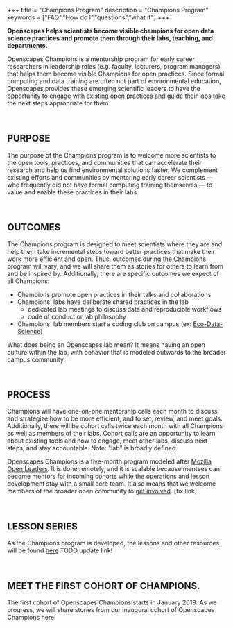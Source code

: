 +++
title = "Champions Program"
description = "Champions Program"
keywords = ["FAQ","How do I","questions","what if"]
+++

**Openscapes helps scientists become visible champions for open data science practices and promote them through their labs, teaching, and departments.**

Openscapes Champions is a mentorship program for early career researchers in leadership roles (e.g. faculty, lecturers, program managers) that helps them become visible Champions for open practices. Since formal computing and data training are often not part of environmental education, Openscapes provides these emerging scientific leaders to have the opportunity to engage with existing open practices and guide their labs take the next steps appropriate for them.

<!---Through mentorship meetings with Champions and members of their labs, Openscapes provides these emerging scientific leaders to have the opportunity to engage with existing open practices and guide their labs take the next steps appropriate for them.


The Openscapes Champions program is designed with the vision that scientific leaders can value and enable open practices, and share those principles with others.

We need people that will champion this cause. Not being the best, not sports. Someone who champions

--->

<br>

## PURPOSE

The purpose of the Champions program is to welcome more scientists to the open tools, practices, and communities that can accelerate their research and help us find environmental solutions faster. We complement existing efforts and communities by mentoring early career scientists — who frequently did not have formal computing training themselves — to value and enable these practices in their labs. 

<!---https://bids.berkeley.edu/news/new-report-career-paths-and-prospects-academic-data-science--->

<br>

## OUTCOMES

The Champions program is designed to meet scientists where they are and help them take incremental steps toward better practices that make their work more efficient and open. Thus, outcomes during the Champions program will vary, and we will share them as stories for others to learn from and be inspired by. Additionally, there are specific outcomes we expect of all Champions: 

- Champions promote open practices in their talks and collaborations
- Champions' labs have deliberate shared practices in the lab
  - dedicated lab meetings to discuss data and reproducible workflows
  - code of conduct or lab philosophy
- Champions' lab members start a coding club on campus (ex: [Eco-Data-Science](http://eco-data-science.github.io/))  


What does being an Openscapes lab mean? It means having an open culture within the lab, with behavior that is modeled outwards to the broader campus community.

<br>

## PROCESS

Champions will have one-on-one mentorship calls each month to discuss and strategize how to be more efficient, and to set, review, and meet goals. Additionally, there will be cohort calls twice each month with all Champions as well as members of their labs. Cohort calls are an opportunity to learn about existing tools and how to engage, meet other labs, discuss next steps, and stay accountable. Note: "lab" is broadly defined.

Openscapes Champions is a five-month program modeled after [Mozilla Open Leaders](https://foundation.mozilla.org/en/opportunity/mozilla-open-leaders/). It is done remotely, and it is scalable because mentees can become mentors for incoming cohorts while the operations and lesson development stay with a small core team. It also means that we welcome members of the broader open community to [get involved](/contact/). [fix link]


<br>

## LESSON SERIES

As the Champions program is developed, the lessons and other resources will be found [here](https://openscapes.github.io/lesson-series/) TODO update link!

<br>

## MEET THE FIRST COHORT OF CHAMPIONS.

<!---

A lecturer of data science and statistics in an environmentally-focused graduate program.  
 
An ecologist studying the impacts of climate change on ocean life.
  
A marine aquaculture & fisheries scientist studying global systems. 

--->

The first cohort of Openscapes Champions starts in January 2019. As we progress, we will share stories from our inaugural cohort of Openscapes Champions here!

<br>

<!--
## COHORT 1

Our inaugural cohort of Champions: we have six amazing individuals. 

<br>

#### Allison Horst, PhD

> A lecturer of data science and statistics in an environmentally-focused graduate program.

<br>

#### Nina Therkildsen, PhD

> A jfaldkajfdkaj

<br>


#### Malin Pinsky, PhD

> An ecologist studying the impacts of climate change on ocean life.

<br>

#### Halley Froehlich, PhD

> A soon-to-be Assistant Professor in Environmental Studies and Ecology, Evolution & Marine Biology at UCSB studying marine aquaculture & fisheries under climate change.

<br>

  

---

> In case you haven't found the answer for your question please feel free to contact us, our customer support will be happy to help you.


-->
